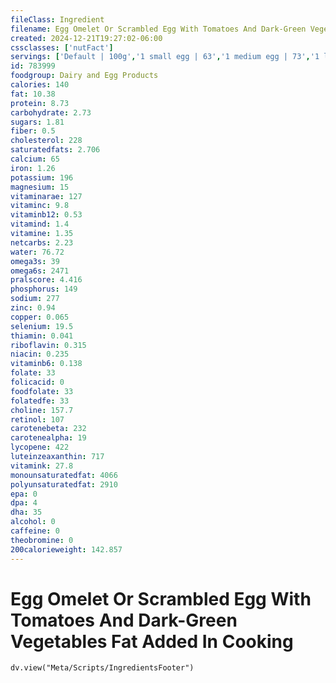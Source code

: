 ```yaml
---
fileClass: Ingredient
filename: Egg Omelet Or Scrambled Egg With Tomatoes And Dark-Green Vegetables Fat Added In Cooking
created: 2024-12-21T19:27:02-06:00
cssclasses: ['nutFact']
servings: ['Default | 100g','1 small egg | 63','1 medium egg | 73','1 large egg | 83','1 extra large egg | 93','1 jumbo egg | 104','1 egg, ns as to size | 83','1 cup | 201']
id: 783999
foodgroup: Dairy and Egg Products 
calories: 140
fat: 10.38
protein: 8.73
carbohydrate: 2.73
sugars: 1.81
fiber: 0.5
cholesterol: 228
saturatedfats: 2.706
calcium: 65
iron: 1.26
potassium: 196
magnesium: 15
vitaminarae: 127
vitaminc: 9.8
vitaminb12: 0.53
vitamind: 1.4
vitamine: 1.35
netcarbs: 2.23
water: 76.72
omega3s: 39
omega6s: 2471
pralscore: 4.416
phosphorus: 149
sodium: 277
zinc: 0.94
copper: 0.065
selenium: 19.5
thiamin: 0.041
riboflavin: 0.315
niacin: 0.235
vitaminb6: 0.138
folate: 33
folicacid: 0
foodfolate: 33
folatedfe: 33
choline: 157.7
retinol: 107
carotenebeta: 232
carotenealpha: 19
lycopene: 422
luteinzeaxanthin: 717
vitamink: 27.8
monounsaturatedfat: 4066
polyunsaturatedfat: 2910
epa: 0
dpa: 4
dha: 35
alcohol: 0
caffeine: 0
theobromine: 0
200calorieweight: 142.857
---
```


# Egg Omelet Or Scrambled Egg With Tomatoes And Dark-Green Vegetables Fat Added In Cooking

```dataviewjs
dv.view("Meta/Scripts/IngredientsFooter")
```